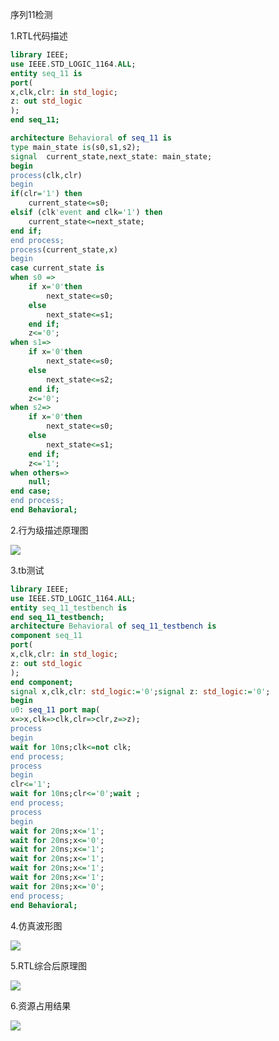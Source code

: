 序列11检测

1.RTL代码描述

```vhdl
library IEEE;
use IEEE.STD_LOGIC_1164.ALL;
entity seq_11 is
port(
x,clk,clr: in std_logic;
z: out std_logic
);
end seq_11;

architecture Behavioral of seq_11 is
type main_state is(s0,s1,s2);
signal  current_state,next_state: main_state;
begin
process(clk,clr)
begin
if(clr='1') then
    current_state<=s0;
elsif (clk'event and clk='1') then
    current_state<=next_state;
end if;
end process;
process(current_state,x)
begin
case current_state is
when s0 =>
    if x='0'then
        next_state<=s0;
    else
        next_state<=s1;
    end if;
    z<='0';
when s1=>
    if x='0'then
        next_state<=s0;
    else
        next_state<=s2;
    end if;
    z<='0';
when s2=>
    if x='0'then
        next_state<=s0;
    else
        next_state<=s1;
    end if;
    z<='1';
when others=>
    null;
end case;
end process;
end Behavioral;

```

2.行为级描述原理图

![](https://cdn.jsdelivr.net/gh/oscarzqf/typoraPictures/20221104094228.png)

3.tb测试

```vhdl
library IEEE;
use IEEE.STD_LOGIC_1164.ALL;
entity seq_11_testbench is
end seq_11_testbench;
architecture Behavioral of seq_11_testbench is
component seq_11
port(
x,clk,clr: in std_logic;
z: out std_logic
);
end component;
signal x,clk,clr: std_logic:='0';signal z: std_logic:='0';
begin
u0: seq_11 port map(
x=>x,clk=>clk,clr=>clr,z=>z);
process
begin
wait for 10ns;clk<=not clk;
end process;
process
begin 
clr<='1';
wait for 10ns;clr<='0';wait ;
end process;
process
begin
wait for 20ns;x<='1';
wait for 20ns;x<='0';
wait for 20ns;x<='1';
wait for 20ns;x<='1';
wait for 20ns;x<='1';
wait for 20ns;x<='1';
wait for 20ns;x<='0';
end process;
end Behavioral;
```

4.仿真波形图

![](https://cdn.jsdelivr.net/gh/oscarzqf/typoraPictures/20221104094147.png)

5.RTL综合后原理图

![](https://cdn.jsdelivr.net/gh/oscarzqf/typoraPictures/20221104094321.png)

6.资源占用结果

![](https://cdn.jsdelivr.net/gh/oscarzqf/typoraPictures/20221104094341.png)